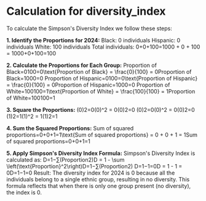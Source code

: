 # Calculation for diversity_index

To calculate the Simpson's Diversity Index we follow these steps:

**1. Identify the Proportions for 2024:**
Black: 0 individuals
Hispanic: 0 individuals
White: 100 individuals
Total individuals: 0+0+100=1000 + 0 + 100 = 1000+0+100=100

**2. Calculate the Proportions for Each Group:**
Proportion of Black=0100=0\text{Proportion of Black} = \frac{0}{100} = 0Proportion of Black=1000=0 Proportion of Hispanic=0100=0\text{Proportion of Hispanic} = \frac{0}{100} = 0Proportion of Hispanic=1000=0 Proportion of White=100100=1\text{Proportion of White} = \frac{100}{100} = 1Proportion of White=100100=1

**3. Square the Proportions:**
(0)2=0(0)^2 = 0(0)2=0 (0)2=0(0)^2 = 0(0)2=0 (1)2=1(1)^2 = 1(1)2=1

**4. Sum the Squared Proportions:**
Sum of squared proportions=0+0+1=1\text{Sum of squared proportions} = 0 + 0 + 1 = 1Sum of squared proportions=0+0+1=1

**5. Apply Simpson's Diversity Index Formula:**
Simpson's Diversity Index is calculated as:
D=1−∑(Proportion2)D = 1 - \sum \left(\text{Proportion}^2\right)D=1−∑(Proportion2) D=1−1=0D = 1 - 1 = 0D=1−1=0
Result:
The diversity index for 2024 is 0 because all the individuals belong to a single ethnic group, resulting in no diversity. This formula reflects that when there is only one group present (no diversity), the index is 0. 
